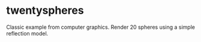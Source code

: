 # twentyspheres

Classic example from computer graphics.  Render 20 spheres using a simple reflection model.